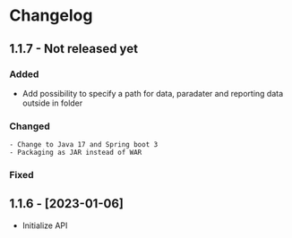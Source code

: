 # Changelog


## 1.1.7 - Not released yet

### Added
   -  Add possibility to specify a path for data, paradater and reporting data outside in folder
   
### Changed
	- Change to Java 17 and Spring boot 3
	- Packaging as JAR instead of WAR
	
### Fixed

## 1.1.6 - [2023-01-06]
- Initialize API